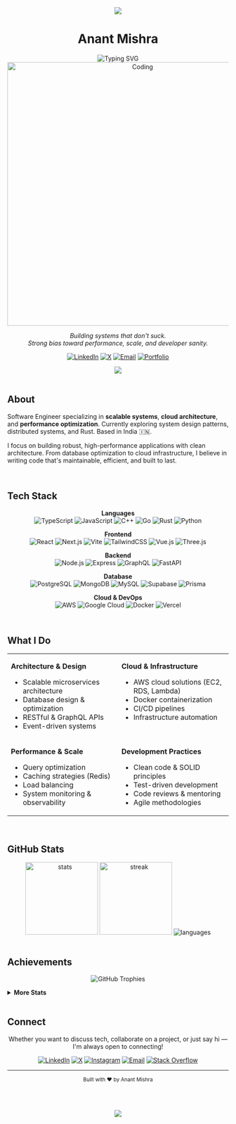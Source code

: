 <div align="center">

<img src="https://capsule-render.vercel.app/api?type=rect&color=gradient&customColorList=6,12,20&height=2&section=header"/>

# Anant Mishra

<img src="https://readme-typing-svg.demolab.com?font=Inter&weight=500&size=18&duration=4000&pause=1000&color=71717A&center=true&vCenter=true&width=435&lines=Software+Engineer;Building+scalable+systems;TypeScript+%7C+Go+%7C+Rust+%7C+C%2B%2B;Cloud+Architecture+%26+DevOps" alt="Typing SVG" />

<br/>

<img src="https://user-images.githubusercontent.com/74038190/229223263-cf2e4b07-2615-4f87-9c38-e37600f8381a.gif" width="600" alt="Coding"/>

<br/>

<p align="center">
  <em>Building systems that don't suck.<br/>Strong bias toward performance, scale, and developer sanity.</em>
</p>

<p align="center">
  <a href="https://linkedin.com/in/anntmishra"><img src="https://img.shields.io/badge/LinkedIn-0A66C2?style=flat-square&logo=linkedin&logoColor=white" alt="LinkedIn"/></a>
  <a href="https://x.com/marlspliff"><img src="https://img.shields.io/badge/X-000000?style=flat-square&logo=x&logoColor=white" alt="X"/></a>
  <a href="mailto:anantmishra249@gmail.com"><img src="https://img.shields.io/badge/Email-EA4335?style=flat-square&logo=gmail&logoColor=white" alt="Email"/></a>
  <a href="#"><img src="https://img.shields.io/badge/Portfolio-18181B?style=flat-square&logo=vercel&logoColor=white" alt="Portfolio"/></a>
</p>

<img src="https://capsule-render.vercel.app/api?type=rect&color=gradient&customColorList=6,12,20&height=2&section=header"/>

</div>

<br/>

## About

Software Engineer specializing in **scalable systems**, **cloud architecture**, and **performance optimization**. Currently exploring system design patterns, distributed systems, and Rust. Based in India 🇮🇳.

I focus on building robust, high-performance applications with clean architecture. From database optimization to cloud infrastructure, I believe in writing code that's maintainable, efficient, and built to last.

<br/>

## Tech Stack

<div align="center">

**Languages**  
![TypeScript](https://img.shields.io/badge/TypeScript-3178C6?style=flat-square&logo=typescript&logoColor=white)
![JavaScript](https://img.shields.io/badge/JavaScript-F7DF1E?style=flat-square&logo=javascript&logoColor=black)
![C++](https://img.shields.io/badge/C++-00599C?style=flat-square&logo=c%2B%2B&logoColor=white)
![Go](https://img.shields.io/badge/Go-00ADD8?style=flat-square&logo=go&logoColor=white)
![Rust](https://img.shields.io/badge/Rust-000000?style=flat-square&logo=rust&logoColor=white)
![Python](https://img.shields.io/badge/Python-3776AB?style=flat-square&logo=python&logoColor=white)

**Frontend**  
![React](https://img.shields.io/badge/React-61DAFB?style=flat-square&logo=react&logoColor=black)
![Next.js](https://img.shields.io/badge/Next.js-000000?style=flat-square&logo=next.js&logoColor=white)
![Vite](https://img.shields.io/badge/Vite-646CFF?style=flat-square&logo=vite&logoColor=white)
![TailwindCSS](https://img.shields.io/badge/Tailwind-06B6D4?style=flat-square&logo=tailwind-css&logoColor=white)
![Vue.js](https://img.shields.io/badge/Vue.js-4FC08D?style=flat-square&logo=vue.js&logoColor=white)
![Three.js](https://img.shields.io/badge/Three.js-000000?style=flat-square&logo=three.js&logoColor=white)

**Backend**  
![Node.js](https://img.shields.io/badge/Node.js-339933?style=flat-square&logo=node.js&logoColor=white)
![Express](https://img.shields.io/badge/Express-000000?style=flat-square&logo=express&logoColor=white)
![GraphQL](https://img.shields.io/badge/GraphQL-E10098?style=flat-square&logo=graphql&logoColor=white)
![FastAPI](https://img.shields.io/badge/FastAPI-009688?style=flat-square&logo=fastapi&logoColor=white)

**Database**  
![PostgreSQL](https://img.shields.io/badge/PostgreSQL-4169E1?style=flat-square&logo=postgresql&logoColor=white)
![MongoDB](https://img.shields.io/badge/MongoDB-47A248?style=flat-square&logo=mongodb&logoColor=white)
![MySQL](https://img.shields.io/badge/MySQL-4479A1?style=flat-square&logo=mysql&logoColor=white)
![Supabase](https://img.shields.io/badge/Supabase-3FCF8E?style=flat-square&logo=supabase&logoColor=white)
![Prisma](https://img.shields.io/badge/Prisma-2D3748?style=flat-square&logo=prisma&logoColor=white)

**Cloud & DevOps**  
![AWS](https://img.shields.io/badge/AWS-232F3E?style=flat-square&logo=amazon-aws&logoColor=white)
![Google Cloud](https://img.shields.io/badge/GCP-4285F4?style=flat-square&logo=google-cloud&logoColor=white)
![Docker](https://img.shields.io/badge/Docker-2496ED?style=flat-square&logo=docker&logoColor=white)
![Vercel](https://img.shields.io/badge/Vercel-000000?style=flat-square&logo=vercel&logoColor=white)

</div>

<br/>

## What I Do

<table>
<tr>
<td width="50%" valign="top">

**Architecture & Design**
- Scalable microservices architecture
- Database design & optimization
- RESTful & GraphQL APIs
- Event-driven systems

</td>
<td width="50%" valign="top">

**Cloud & Infrastructure**
- AWS cloud solutions (EC2, RDS, Lambda)
- Docker containerization
- CI/CD pipelines
- Infrastructure automation

</td>
</tr>
<tr>
<td width="50%" valign="top">

**Performance & Scale**
- Query optimization
- Caching strategies (Redis)
- Load balancing
- System monitoring & observability

</td>
<td width="50%" valign="top">

**Development Practices**
- Clean code & SOLID principles
- Test-driven development
- Code reviews & mentoring
- Agile methodologies

</td>
</tr>
</table>

<br/>

## GitHub Stats

<div align="center">
  
<img src="https://github-readme-stats.vercel.app/api?username=anntmishra&show_icons=true&hide_border=true&bg_color=00000000&title_color=18181b&icon_color=18181b&text_color=3f3f46&hide_title=true&include_all_commits=true&count_private=true" height="165" alt="stats"/>
<img src="https://github-readme-streak-stats.herokuapp.com/?user=anntmishra&hide_border=true&background=00000000&ring=18181b&fire=18181b&currStreakLabel=18181b&stroke=d4d4d8&currStreakNum=18181b&sideNums=18181b&sideLabels=71717a&dates=71717a" height="165" alt="streak"/>

<img src="https://github-readme-stats.vercel.app/api/top-langs/?username=anntmishra&layout=compact&hide_border=true&bg_color=00000000&title_color=18181b&text_color=3f3f46&hide_title=true&langs_count=6" alt="languages"/>

</div>

<br/>

## Achievements

<div align="center">

![GitHub Trophies](https://github-profile-trophy.vercel.app/?username=anntmishra&theme=flat&no-frame=true&no-bg=true&margin-w=10&margin-h=10&row=2&column=4)

</div>

<details>
<summary><b>More Stats</b></summary>
<br/>

<div align="center">

**Contribution Graph**

[![Activity Graph](https://github-readme-activity-graph.vercel.app/graph?username=anntmishra&bg_color=00000000&color=18181b&line=18181b&point=18181b&area=true&hide_border=true&custom_title=Contribution%20Activity)](https://github.com/anntmishra/github-readme-activity-graph)

**Top Contributed Repositories**

![Top Repos](https://github-contributor-stats.vercel.app/api?username=anntmishra&limit=4&theme=flat&combine_all_yearly_contributions=true&hide_border=true)

</div>

</details>

<br/>

## Connect

<div align="center">

<p>Whether you want to discuss tech, collaborate on a project, or just say hi — I'm always open to connecting!</p>

<p align="center">
  <a href="https://linkedin.com/in/anntmishra"><img src="https://img.shields.io/badge/LinkedIn-0A66C2?style=flat-square&logo=linkedin&logoColor=white" alt="LinkedIn"/></a>
  <a href="https://x.com/marlspliff"><img src="https://img.shields.io/badge/X-000000?style=flat-square&logo=x&logoColor=white" alt="X"/></a>
  <a href="https://instagram.com/anantm.27"><img src="https://img.shields.io/badge/Instagram-E4405F?style=flat-square&logo=instagram&logoColor=white" alt="Instagram"/></a>
  <a href="mailto:anantmishra249@gmail.com"><img src="https://img.shields.io/badge/Email-EA4335?style=flat-square&logo=gmail&logoColor=white" alt="Email"/></a>
  <a href="https://stackoverflow.com/users/26405441"><img src="https://img.shields.io/badge/Stack_Overflow-F58025?style=flat-square&logo=stack-overflow&logoColor=white" alt="Stack Overflow"/></a>
</p>

</div>

---

<div align="center">
  
<sub>Built with ❤️ by Anant Mishra</sub>

<br/><br/>

<img src="https://capsule-render.vercel.app/api?type=rect&color=gradient&customColorList=6,12,20&height=2&section=footer"/>

</div>
